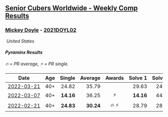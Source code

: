 <style>table {white-space: nowrap;}</style>
<link rel="stylesheet" type="text/css" href="/scw-comp/css/flags.css" />

## [Senior Cubers Worldwide - Weekly Comp Results](/scw-comp/results/)
### [Mickey Doyle](README.md) - [2021DOYL02](https://www.worldcubeassociation.org/persons/2021DOYL02?event=pyram)

<i class="flag flag-US" />&nbsp;United States

#### Pyraminx Results

<span style="white-space: nowrap;">🔥 = PR average</span>, <span style="white-space: nowrap;">⚡ = PR single</span>.

| Date | Age | Single | Average | Awards | Solve 1 | Solve 2 | Solve 3 | Solve 4 | Solve 5 | Video |
| :--: | :--: | --: | --: | :--: | --: | --: | --: | --: | --: | :-- |
| [2022-03-21](../../results/2022-03-21/pyram.md) | 40+ | 24.82 | 35.79 |  | 29.63 | 24.82 | 41.33 | 41.05 | 36.69 | [Desktop](https://www.facebook.com/events/525463282272711/permalink/534351108050595) / [Mobile](https://m.facebook.com/events/525463282272711?view=permalink&id=534351108050595) |
| [2022-03-07](../../results/2022-03-07/pyram.md) | 40+ | **14.16** | 36.25 | ⚡ | **14.16** | 44.25 | 37.06 | 41.59 | 30.10 | [Desktop](https://www.facebook.com/events/492851219083428/permalink/501089698259580) / [Mobile](https://m.facebook.com/events/492851219083428?view=permalink&id=501089698259580) |
| [2022-02-21](../../results/2022-02-21/pyram.md) | 40+ | **24.83** | **30.24** | 🔥 ⚡ | 28.79 | 28.59 | **24.83** | 54.65 | 33.33 | [Desktop](https://www.facebook.com/events/283377510532834/permalink/291748173029101) / [Mobile](https://m.facebook.com/events/283377510532834?view=permalink&id=291748173029101) |


<!-- Global site tag (gtag.js) - Google Analytics -->
<script async src="https://www.googletagmanager.com/gtag/js?id=UA-86348435-3"></script>
<script>window.dataLayer = window.dataLayer || []; function gtag() {dataLayer.push(arguments);} gtag('js', new Date()); gtag('config', 'UA-86348435-3');</script>
